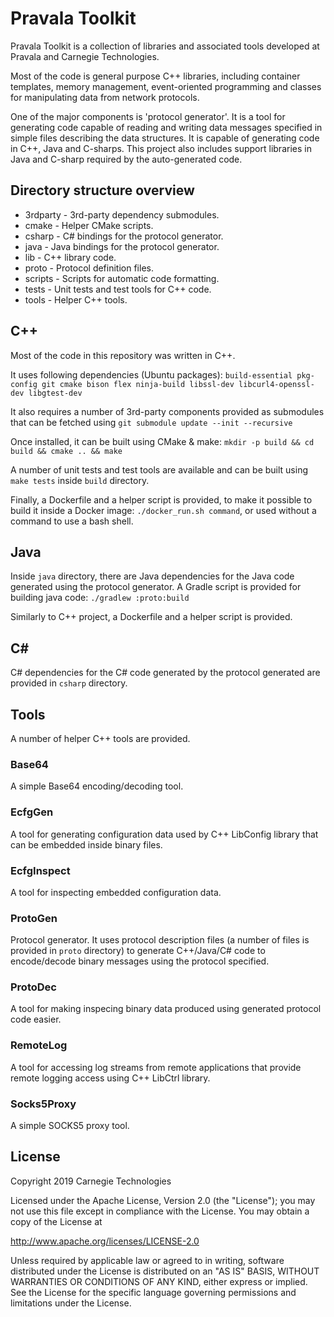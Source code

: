 # Pravala Toolkit

Pravala Toolkit is a collection of libraries and associated tools
developed at Pravala and Carnegie Technologies.

Most of the code is general purpose C++ libraries, including
container templates, memory management, event-oriented programming
and classes for manipulating data from network protocols.

One of the major components is 'protocol generator'.
It is a tool for generating code capable of reading and writing
data messages specified in simple files describing the data structures.
It is capable of generating code in C++, Java and C-sharps.
This project also includes support libraries in Java and C-sharp
required by the auto-generated code.

## Directory structure overview

* 3rdparty - 3rd-party dependency submodules.
* cmake - Helper CMake scripts.
* csharp - C&#35; bindings for the protocol generator.
* java - Java bindings for the protocol generator.
* lib - C++ library code.
* proto - Protocol definition files.
* scripts - Scripts for automatic code formatting.
* tests - Unit tests and test tools for C++ code.
* tools - Helper C++ tools.

## C++

Most of the code in this repository was written in C++.

It uses following dependencies (Ubuntu packages):
`build-essential pkg-config git cmake bison flex ninja-build libssl-dev libcurl4-openssl-dev libgtest-dev`

It also requires a number of 3rd-party components provided as submodules that can be fetched using `git submodule update --init --recursive`

Once installed, it can be built using CMake & make:
`mkdir -p build && cd build && cmake .. && make`

A number of unit tests and test tools are available and can be built using
`make tests` inside `build` directory.

Finally, a Dockerfile and a helper script is provided, to make it possible to build it inside a Docker image:
`./docker_run.sh command`, or used without a command to use a bash shell.

## Java

Inside `java` directory, there are Java dependencies for the Java code generated using the protocol generator.
A Gradle script is provided for building java code: `./gradlew :proto:build`

Similarly to C++ project, a Dockerfile and a helper script is provided.

## C&#35;

C&#35; dependencies for the C&#35; code generated by the protocol generated are provided in `csharp` directory.

## Tools

A number of helper C++ tools are provided.

### Base64

A simple Base64 encoding/decoding tool.

### EcfgGen

A tool for generating configuration data used by C++ LibConfig library that can be embedded inside binary files.

### EcfgInspect

A tool for inspecting embedded configuration data.

### ProtoGen

Protocol generator. It uses protocol description files (a number of files is provided in `proto` directory)
to generate C++/Java/C&#35; code to encode/decode binary messages using the protocol specified.

### ProtoDec

A tool for making inspecing binary data produced using generated protocol code easier.

### RemoteLog

A tool for accessing log streams from remote applications that provide remote logging access using C++ LibCtrl library.

### Socks5Proxy

A simple SOCKS5 proxy tool.

## License

Copyright 2019 Carnegie Technologies

Licensed under the Apache License, Version 2.0 (the "License");
you may not use this file except in compliance with the License.
You may obtain a copy of the License at

   http://www.apache.org/licenses/LICENSE-2.0

Unless required by applicable law or agreed to in writing, software
distributed under the License is distributed on an "AS IS" BASIS,
WITHOUT WARRANTIES OR CONDITIONS OF ANY KIND, either express or implied.
See the License for the specific language governing permissions and
limitations under the License.
